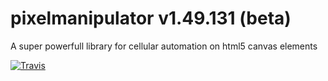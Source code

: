 # pixelmanipulator v1.49.131 (beta)
A super powerfull library for cellular automation on html5 canvas elements

[![Travis](https://travis-ci.org/Lazerbeak12345/pixelmanipulator.svg?branch=master)](https://travis-ci.org/Lazerbeak12345/pixelmanipulator)